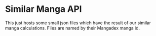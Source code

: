 # Similar Manga API


This just hosts some small json files which have the result of our similar manga calculations.
Files are named by their Mangadex manga id.




